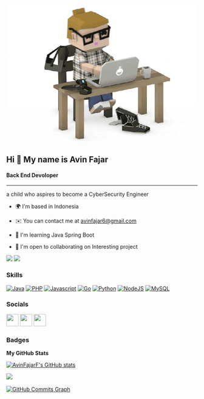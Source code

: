 <img src="https://github.com/AvinFajarF/AvinFajarF/blob/main/7SvE.gif">
<h2>Hi 👋 My name is Avin Fajar</h2>

<h4>Back End Devoloper</h4>

____________________________

a child who aspires to become a CyberSecurity Engineer

* 🌍  I'm based in Indonesia

* ✉️  You can contact me at [avinfajar6@gmail.com](mailto:avinfajar6@gmail.com)

* 🧠  I'm learning Java Spring Boot

* 🤝  I'm open to collaborating on Interesting project

<a href="https://www.twitter.com/Avin Fajar" target="_blank" rel="noreferrer"><img src="https://img.shields.io/twitter/follow/Avin Fajar?logo=twitter&style=for-the-badge&color=0891b2&labelColor=1c1917"/></a>
<a href="https://www.github.com/AvinFajarF" target="_blank" rel="noreferrer"><img src="https://img.shields.io/github/followers/AvinFajarF?logo=github&style=for-the-badge&color=0891b2&labelColor=1c1917" /></a>

### Skills

<p align="left">

<a href="https://www.oracle.com/java/" target="_blank" rel="noreferrer"><img src="https://raw.githubusercontent.com/danielcranney/readme-generator/main/public/icons/skills/java-colored.svg" width="36" height="36" alt="Java" /></a> <a href="https://www.php.net/" target="_blank" rel="noreferrer"><img src="https://raw.githubusercontent.com/danielcranney/readme-generator/main/public/icons/skills/php-colored.svg" width="36" height="36" alt="PHP" /></a> <a href="https://developer.mozilla.org/en-US/docs/Web/JavaScript" target="_blank" rel="noreferrer"><img src="https://raw.githubusercontent.com/danielcranney/readme-generator/main/public/icons/skills/javascript-colored.svg" width="36" height="36" alt="Javascript" /></a> <a href="https://go.dev/doc/" target="_blank" rel="noreferrer"><img src="https://raw.githubusercontent.com/danielcranney/readme-generator/main/public/icons/skills/go-colored.svg" width="36" height="36" alt="Go" /></a> <a href="https://www.python.org/" target="_blank" rel="noreferrer"><img src="https://raw.githubusercontent.com/danielcranney/readme-generator/main/public/icons/skills/python-colored.svg" width="36" height="36" alt="Python" /></a> <a href="https://nodejs.org/en/" target="_blank" rel="noreferrer"><img src="https://raw.githubusercontent.com/danielcranney/readme-generator/main/public/icons/skills/nodejs-colored.svg" width="36" height="36" alt="NodeJS" /></a> <a href="https://www.mysql.com/" target="_blank" rel="noreferrer"><img src="https://raw.githubusercontent.com/danielcranney/readme-generator/main/public/icons/skills/mysql-colored.svg" width="36" height="36" alt="MySQL" /></a>

</p>

### Socials

<p align="left"> <a href="https://discord.com/users/Aexon" target="_blank" rel="noreferrer"><img src="https://raw.githubusercontent.com/danielcranney/readme-generator/main/public/icons/socials/discord.svg" width="32" height="32" /></a> <a href="https://www.github.com/AvinFajarF" target="_blank" rel="noreferrer"><img src="https://raw.githubusercontent.com/danielcranney/readme-generator/main/public/icons/socials/github.svg" width="32" height="32" /></a> <a href="https://www.twitter.com/Avin Fajar" target="_blank" rel="noreferrer"><img src="https://raw.githubusercontent.com/danielcranney/readme-generator/main/public/icons/socials/twitter.svg" width="32" height="32" /></a></p>

### Badges

<b>My GitHub Stats</b>

<a href="http://www.github.com/AvinFajarF"><img src="https://github-readme-stats.vercel.app/api?username=AvinFajarF&show_icons=true&hide=&count_private=true&title_color=0891b2&text_color=ffffff&icon_color=0891b2&bg_color=1c1917&hide_border=true&show_icons=true" alt="AvinFajarF's GitHub stats" /></a>

<a href="http://www.github.com/AvinFajarF"><img src="https://github-readme-streak-stats.herokuapp.com/?user=AvinFajarF&stroke=ffffff&background=1c1917&ring=0891b2&fire=0891b2&currStreakNum=ffffff&currStreakLabel=0891b2&sideNums=ffffff&sideLabels=ffffff&dates=ffffff&hide_border=true" /></a>

<a href="http://www.github.com/AvinFajarF"><img src="https://activity-graph.herokuapp.com/graph?username=AvinFajarF&bg_color=1c1917&color=ffffff&line=0891b2&point=ffffff&area_color=1c1917&area=true&hide_border=true&custom_title=GitHub%20Commits%20Graph" alt="GitHub Commits Graph" /></a>
